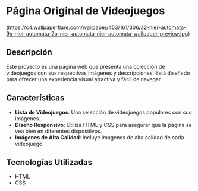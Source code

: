 # Página Original de Videojuegos

(https://c4.wallpaperflare.com/wallpaper/453/161/306/a2-nier-automata-9s-nier-automata-2b-nier-automata-nier-automata-wallpaper-preview.jpg)

## Descripción

Este proyecto es una página web que presenta una colección de videojuegos con sus respectivas imágenes y descripciones. Está diseñado para ofrecer una experiencia visual atractiva y fácil de navegar.

## Características

- **Lista de Videojuegos**: Una selección de videojuegos populares con sus imágenes.
- **Diseño Responsivo**: Utiliza HTML y CSS para asegurar que la página se vea bien en diferentes dispositivos.
- **Imágenes de Alta Calidad**: Incluye imágenes de alta calidad de cada videojuego.

## Tecnologías Utilizadas

- HTML
- CSS
